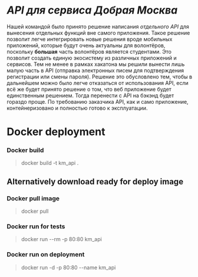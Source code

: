 # ***API для сервиса Добрая Москва***

Нашей командой было принято решение написания *отдельного API* для вынесения отдельных функций вне самого приложения. Такое решение позволит легче интегрировать новые решения вроде мобильных приложений, которые будут очень актуальны для волонтёров, поскольку **большая** часть волонтёров является студентами. Это позволит создать единую экосистему из различных приложений и сервисов.
Тем не менее в рамках хакатона мы решили вынести лишь малую часть в API (отправка электронных писем для подтверждения регистрации или смены пароля). Решение это обусловлено тем, чтобы в дальнейшем можно было легче отказаться от использования API, если всё же будет принято решение о том, что веб приложение будет единственным решением. Тогда перенести с API на бэкэнд будет гораздо проще.
По требованию заказчика API, как и само приложение, контейнеризовано и полностью готово к эксплуатации.


# **Docker deployment**
### Docker build
> docker build -t km_api .

## Alternatively download ready for deploy image 
### Docker pull image
> docker pull 

### Docker run for tests
> docker run --rm -p 80:80 km_api

### Docker run on deployment
> docker run -d -p 80:80 --name km_api